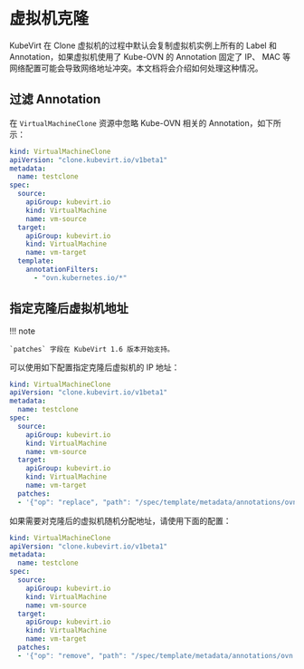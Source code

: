 # 虚拟机克隆

KubeVirt 在 Clone 虚拟机的过程中默认会复制虚拟机实例上所有的 Label 和 Annotation，如果虚拟机使用了 Kube-OVN 的 Annotation 固定了 IP、 MAC 等网络配置可能会导致网络地址冲突。本文档将会介绍如何处理这种情况。

## 过滤 Annotation

在 `VirtualMachineClone` 资源中忽略 Kube-OVN 相关的 Annotation，如下所示：

```yaml
kind: VirtualMachineClone
apiVersion: "clone.kubevirt.io/v1beta1"
metadata:
  name: testclone
spec:
  source:
    apiGroup: kubevirt.io
    kind: VirtualMachine
    name: vm-source
  target:
    apiGroup: kubevirt.io
    kind: VirtualMachine
    name: vm-target
  template:
    annotationFilters:
      - "ovn.kubernetes.io/*"
```

## 指定克隆后虚拟机地址

!!! note

    `patches` 字段在 KubeVirt 1.6 版本开始支持。

可以使用如下配置指定克隆后虚拟机的 IP 地址：

```yaml
kind: VirtualMachineClone
apiVersion: "clone.kubevirt.io/v1beta1"
metadata:
  name: testclone
spec:
  source:
    apiGroup: kubevirt.io
    kind: VirtualMachine
    name: vm-source
  target:
    apiGroup: kubevirt.io
    kind: VirtualMachine
    name: vm-target
  patches:
  - '{"op": "replace", "path": "/spec/template/metadata/annotations/ovn.kubernetes.io~1ip_address", "value": "10.16.0.15"}'
```

如果需要对克隆后的虚拟机随机分配地址，请使用下面的配置：

```yaml
kind: VirtualMachineClone
apiVersion: "clone.kubevirt.io/v1beta1"
metadata:
  name: testclone
spec:
  source:
    apiGroup: kubevirt.io
    kind: VirtualMachine
    name: vm-source
  target:
    apiGroup: kubevirt.io
    kind: VirtualMachine
    name: vm-target
  patches:
  - '{"op": "remove", "path": "/spec/template/metadata/annotations/ovn.kubernetes.io~1ip_address"}'
```
